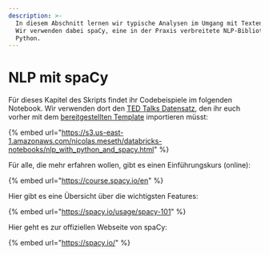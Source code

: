 ```yaml
---
description: >-
  In diesem Abschnitt lernen wir typische Analysen im Umgang mit Texten kennen.
  Wir verwenden dabei spaCy, eine in der Praxis verbreitete NLP-Bibliothek für
  Python.
---
```


# NLP mit spaCy

Für dieses Kapitel des Skripts findet ihr Codebeispiele im folgenden Notebook. Wir verwenden dort den [TED Talks Datensatz](../../../datensaetze-und-uebungen/datensaetze/ted-talk-transcripts.md), den ihr euch vorher mit dem [bereitgestellten Template](https://s3.us-east-1.amazonaws.com/nicolas.meseth/databricks-notebooks/template\_ted\_talks.html) importieren müsst:

{% embed url="https://s3.us-east-1.amazonaws.com/nicolas.meseth/databricks-notebooks/nlp_with_python_and_spacy.html" %}

Für alle, die mehr erfahren wollen, gibt es einen Einführungskurs (online):

{% embed url="https://course.spacy.io/en" %}

Hier gibt es eine Übersicht über die wichtigsten Features:

{% embed url="https://spacy.io/usage/spacy-101" %}

Hier geht es zur offiziellen Webseite von spaCy:

{% embed url="https://spacy.io/" %}

